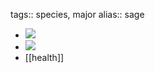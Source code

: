 tags:: species, major
alias:: sage

- ![](https://peach-geographical-bat-397.mypinata.cloud/ipfs/QmNv9zph4YakxsULniEp7LATthvE6GMS6eonuhRYDyNCf9)
- ![](https://peach-geographical-bat-397.mypinata.cloud/ipfs/QmV9nJjYmd7SAPbSDcWyUWRwwMpN1S71aT5o98KuFWPsGJ)
- [[health]]